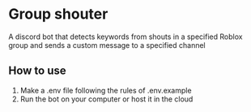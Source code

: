 # Group shouter
A discord bot that detects keywords from shouts in a specified Roblox group and sends a custom message to a specified channel

## How to use
1. Make a .env file following the rules of .env.example
2. Run the bot on your computer or host it in the cloud
